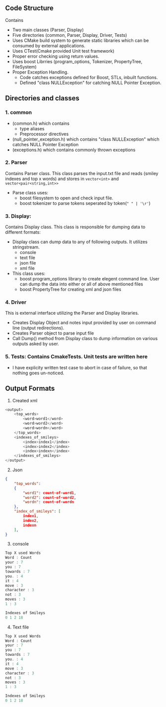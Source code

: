 ## Code Structure
Contains
  - Two main classes (Parser, Display)
  - Five directories (common, Parser, Display, Driver, Tests)
  - Uses CMake build system to generate static libraries which can be consumed by external applications.
  - Uses CTest(Cmake provided Unit test framework)
  - Proper error checking using return values.
  - Uses boost Librries (program_options, Tokenizer, PropertyTree, FileSystem)
  - Proper Exception Handling.
    - Code catches exceptions defined for Boost, STLs, inbuilt functions.
    - Defined "class NULLException" for catching NULL Pointer Exception.

## Directories and classes
### 1. common
- (common.h) which contains
  - type aliases
  - Preprocessor directives
- (null_pointer_exception.h) which contains "class NULLException" which catches NULL Pointer Exception
- (exceptions.h) which contains commonly thrown exceptions
### 2. Parser 
Contains Parser class. This class parses the input.txt file and reads (smiley indexes and top x words) and stores in `vector<int>` and `vector<pair<string,int>>`
- Parse class uses:
  - boost filesystem to open and check input file.
  - boost tokenizer to parse tokens seperated by token(`" " | '\r'`)
### 3. Display: 
Contains Display class. This class is responsible for dumping data to different formats:
- Display class can dump data to any of following outputs. It utilizes stringstream.
  - console
  - text file
  - json file
  - xml file
- This class uses:
  - boost program_options library to create elegent command line. User can dump the data into either or all of above mentioned files
  - boost PropertyTree for creating xml and json files
### 4. Driver
This is external interface utilizing the Parser and Display libraries.
  - Creates Display Object and notes input provided by user on command line (output redirections).
  - Creates Parser object to parse input file
  - Call Dump() method from Display class to dump information on various outputs asked by user.
### 5. Tests: Contains CmakeTests. Unit tests are written here
  - I have explicity written test case to abort in case of failure, so that nothing goes un-noticed.

## Output Formats
1. Created xml
```c
<output>
    <top_words>
        <word>word1</word>
        <word>word2</word>
        <word>wordn</word>
    </top_words>
    <indexes_of_smileys>
        <index>index1</index>
        <index>index2</index>
        <index>indexn</index>
    </indexes_of_smileys>
</output>
```
2. Json
```json
{
    "top_words":
    {
        "word1": count-of-word1,
        "word2": count-of-word2,
        "wordn": count-of-wordn
    },
    "index_of_smileys": [
        index1,
        index2,
        indexn
    ],
}  
```
3. console
```c
Top X used Words
Word : Count
your : 7
you : 7
towards : 7
you. : 4
it : 4
move : 3
character : 3
not : 3
moves : 3
1 : 3

Indexes of Smileys
0 1 2 18
```
4. Text file
```c
Top X used Words
Word : Count
your : 7
you : 7
towards : 7
you. : 4
it : 4
move : 3
character : 3
not : 3
moves : 3
1 : 3

Indexes of Smileys
0 1 2 18  
```
